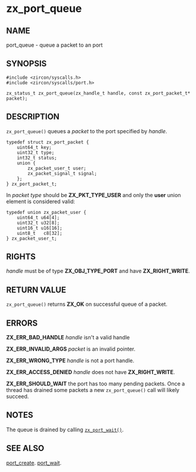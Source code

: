 # zx_port_queue

## NAME

<!-- Updated by update-docs-from-abigen, do not edit. -->

port_queue - queue a packet to an port

## SYNOPSIS

<!-- Updated by update-docs-from-abigen, do not edit. -->

```
#include <zircon/syscalls.h>
#include <zircon/syscalls/port.h>

zx_status_t zx_port_queue(zx_handle_t handle, const zx_port_packet_t* packet);
```

## DESCRIPTION

`zx_port_queue()` queues a *packet* to the port specified
by *handle*.

```
typedef struct zx_port_packet {
    uint64_t key;
    uint32_t type;
    int32_t status;
    union {
        zx_packet_user_t user;
        zx_packet_signal_t signal;
    };
} zx_port_packet_t;

```

In *packet* *type* should be **ZX_PKT_TYPE_USER** and only the **user**
union element is considered valid:

```
typedef union zx_packet_user {
    uint64_t u64[4];
    uint32_t u32[8];
    uint16_t u16[16];
    uint8_t   c8[32];
} zx_packet_user_t;

```

## RIGHTS

<!-- Updated by update-docs-from-abigen, do not edit. -->

*handle* must be of type **ZX_OBJ_TYPE_PORT** and have **ZX_RIGHT_WRITE**.

## RETURN VALUE

`zx_port_queue()` returns **ZX_OK** on successful queue of a packet.

## ERRORS

**ZX_ERR_BAD_HANDLE** *handle* isn't a valid handle

**ZX_ERR_INVALID_ARGS** *packet* is an invalid pointer.

**ZX_ERR_WRONG_TYPE** *handle* is not a port handle.

**ZX_ERR_ACCESS_DENIED** *handle* does not have **ZX_RIGHT_WRITE**.

**ZX_ERR_SHOULD_WAIT** the port has too many pending packets. Once a thread
has drained some packets a new `zx_port_queue()` call will likely succeed.

## NOTES

The queue is drained by calling [`zx_port_wait()`].


## SEE ALSO

[port_create](port_create.md).
[port_wait](port_wait.md).

<!-- References updated by update-docs-from-abigen, do not edit. -->

[`zx_port_wait()`]: port_wait.md
